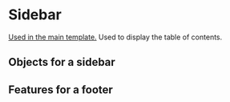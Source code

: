 # Sidebar  

  [Used in the main template.](/docs/rd/main-template.md)
  Used to display the table of contents.

## Objects for a sidebar  

<!--  -->
<!--  -->

## Features for a footer  

<!--  -->
<!--  -->
